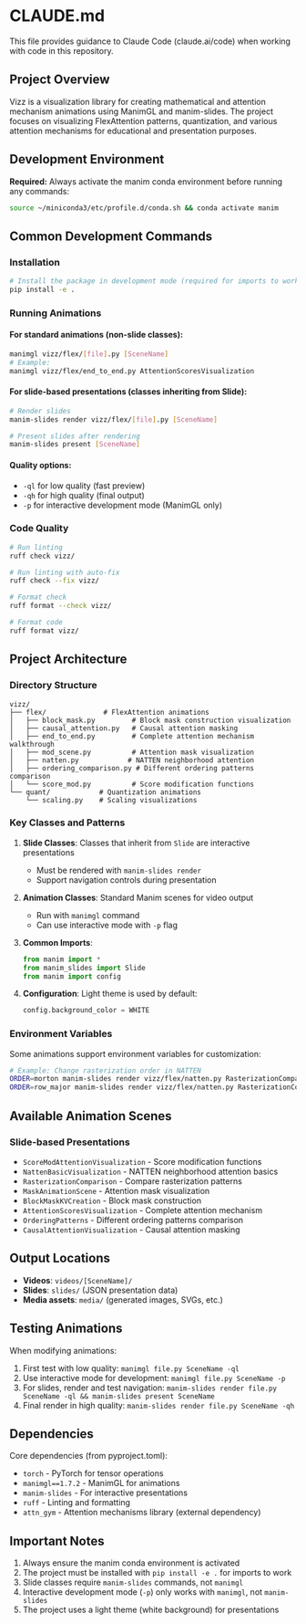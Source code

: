 # CLAUDE.md

This file provides guidance to Claude Code (claude.ai/code) when working with code in this repository.

## Project Overview

Vizz is a visualization library for creating mathematical and attention mechanism animations using ManimGL and manim-slides. The project focuses on visualizing FlexAttention patterns, quantization, and various attention mechanisms for educational and presentation purposes.

## Development Environment

**Required:** Always activate the manim conda environment before running any commands:
```bash
source ~/miniconda3/etc/profile.d/conda.sh && conda activate manim
```

## Common Development Commands

### Installation
```bash
# Install the package in development mode (required for imports to work)
pip install -e .
```

### Running Animations

#### For standard animations (non-slide classes):
```bash
manimgl vizz/flex/[file].py [SceneName]
# Example:
manimgl vizz/flex/end_to_end.py AttentionScoresVisualization
```

#### For slide-based presentations (classes inheriting from Slide):
```bash
# Render slides
manim-slides render vizz/flex/[file].py [SceneName]

# Present slides after rendering
manim-slides present [SceneName]
```

#### Quality options:
- `-ql` for low quality (fast preview)
- `-qh` for high quality (final output)
- `-p` for interactive development mode (ManimGL only)

### Code Quality

```bash
# Run linting
ruff check vizz/

# Run linting with auto-fix
ruff check --fix vizz/

# Format check
ruff format --check vizz/

# Format code
ruff format vizz/
```

## Project Architecture

### Directory Structure
```
vizz/
├── flex/              # FlexAttention animations
│   ├── block_mask.py         # Block mask construction visualization
│   ├── causal_attention.py   # Causal attention masking
│   ├── end_to_end.py         # Complete attention mechanism walkthrough
│   ├── mod_scene.py          # Attention mask visualization
│   ├── natten.py            # NATTEN neighborhood attention
│   ├── ordering_comparison.py # Different ordering patterns comparison
│   └── score_mod.py          # Score modification functions
└── quant/            # Quantization animations
    └── scaling.py    # Scaling visualizations
```

### Key Classes and Patterns

1. **Slide Classes**: Classes that inherit from `Slide` are interactive presentations
   - Must be rendered with `manim-slides render`
   - Support navigation controls during presentation

2. **Animation Classes**: Standard Manim scenes for video output
   - Run with `manimgl` command
   - Can use interactive mode with `-p` flag

3. **Common Imports**:
   ```python
   from manim import *
   from manim_slides import Slide
   from manim import config
   ```

4. **Configuration**: Light theme is used by default:
   ```python
   config.background_color = WHITE
   ```

### Environment Variables

Some animations support environment variables for customization:
```bash
# Example: Change rasterization order in NATTEN
ORDER=morton manim-slides render vizz/flex/natten.py RasterizationComparison
ORDER=row_major manim-slides render vizz/flex/natten.py RasterizationComparison
```

## Available Animation Scenes

### Slide-based Presentations
- `ScoreModAttentionVisualization` - Score modification functions
- `NattenBasicVisualization` - NATTEN neighborhood attention basics
- `RasterizationComparison` - Compare rasterization patterns
- `MaskAnimationScene` - Attention mask visualization
- `BlockMaskKVCreation` - Block mask construction
- `AttentionScoresVisualization` - Complete attention mechanism
- `OrderingPatterns` - Different ordering patterns comparison
- `CausalAttentionVisualization` - Causal attention masking

## Output Locations

- **Videos**: `videos/[SceneName]/`
- **Slides**: `slides/` (JSON presentation data)
- **Media assets**: `media/` (generated images, SVGs, etc.)

## Testing Animations

When modifying animations:
1. First test with low quality: `manimgl file.py SceneName -ql`
2. Use interactive mode for development: `manimgl file.py SceneName -p`
3. For slides, render and test navigation: `manim-slides render file.py SceneName -ql && manim-slides present SceneName`
4. Final render in high quality: `manim-slides render file.py SceneName -qh`

## Dependencies

Core dependencies (from pyproject.toml):
- `torch` - PyTorch for tensor operations
- `manimgl==1.7.2` - ManimGL for animations
- `manim-slides` - For interactive presentations
- `ruff` - Linting and formatting
- `attn_gym` - Attention mechanisms library (external dependency)

## Important Notes

1. Always ensure the manim conda environment is activated
2. The project must be installed with `pip install -e .` for imports to work
3. Slide classes require `manim-slides` commands, not `manimgl`
4. Interactive development mode (`-p`) only works with `manimgl`, not `manim-slides`
5. The project uses a light theme (white background) for presentations
